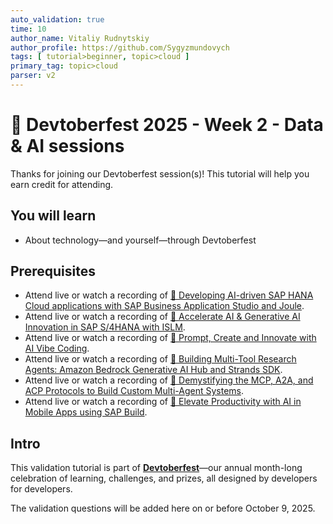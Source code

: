 ```yaml
---
auto_validation: true
time: 10
author_name: Vitaliy Rudnytskiy
author_profile: https://github.com/Sygyzmundovych
tags: [ tutorial>beginner, topic>cloud ]
primary_tag: topic>cloud
parser: v2
---
```

  
# 🔵 Devtoberfest 2025 - Week 2 - Data & AI sessions

<!-- description --> Thanks for joining our Devtoberfest session(s)! This tutorial will help you earn credit for attending.

## You will learn

- About technology—and yourself—through Devtoberfest

## Prerequisites

- Attend live or watch a recording of [🔵 Developing AI-driven SAP HANA Cloud applications with SAP Business Application Studio and Joule](https://community.sap.com/t5/devtoberfest/developing-ai-driven-sap-hana-cloud-applications-with-sap-business/ev-p/14220020).
- Attend live or watch a recording of [🔵 Accelerate AI & Generative AI Innovation in SAP S/4HANA with ISLM](https://community.sap.com/t5/devtoberfest/accelerate-ai-amp-generative-ai-innovation-in-sap-s-4hana-with-islm/ev-p/14215859).
- Attend live or watch a recording of [🔵 Prompt, Create and Innovate with AI Vibe Coding](https://community.sap.com/t5/devtoberfest/prompt-create-and-innovate-with-ai-vibe-coding/ev-p/14215867).
- Attend live or watch a recording of [🔵 Building Multi-Tool Research Agents: Amazon Bedrock Generative AI Hub and Strands SDK](https://community.sap.com/t5/devtoberfest/building-multi-tool-research-agents-amazon-bedrock-generative-ai-hub-and/ev-p/14215889).
- Attend live or watch a recording of [🔵 Demystifying the MCP, A2A, and ACP Protocols to Build Custom Multi-Agent Systems](https://community.sap.com/t5/devtoberfest/demystifying-the-mcp-a2a-and-acp-protocols-to-build-custom-multi-agent/ev-p/14212321).
- Attend live or watch a recording of [🔵 Elevate Productivity with AI in Mobile Apps using SAP Build](https://community.sap.com/t5/devtoberfest/elevate-productivity-with-ai-in-mobile-apps-using-sap-build/ev-p/14224137).

## Intro

This validation tutorial is part of **[Devtoberfest](https://community.sap.com/t5/devtoberfest/gh-p/Devtoberfest)**—our annual month-long celebration of learning, challenges, and prizes, all designed by developers for developers.

The validation questions will be added here on or before October 9, 2025.

<!--

### Question 1 - 🔵 Developing AI-driven SAP HANA Cloud applications with SAP Business Application Studio and Joule

<div>&nbsp;</div><iframe width="560" height="315" src="https://www.youtube.com/embed/MJnvltbF7yY" frameborder="0" allowfullscreen></iframe>

-->
